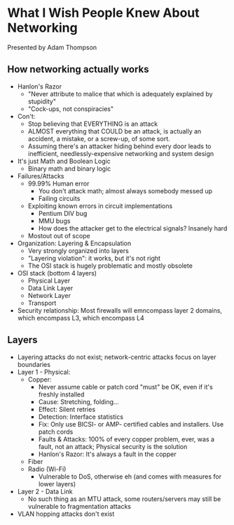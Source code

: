 # What I Wish People Knew About Networking

Presented by Adam Thompson

## How networking actually works

- Hanlon's Razor
    - "Never attribute to malice that which is adequately explained by stupidity"
    - "Cock-ups, not conspiracies"
- Con't:
    - Stop believing that EVERYTHING is an attack
    - ALMOST everything that COULD be an attack, is actually an accident, a mistake, or a screw-up, of some sort.
    - Assuming there's an attacker hiding behind every door leads to inefficient, needlessly-expensive networking and system design
- It's just Math and Boolean Logic
    - Binary math and binary logic
- Failures/Attacks
    - 99.99% Human error
        - You don't attack math; almost always somebody messed up
        - Failing circuits
    - Exploiting known errors in circuit implementations
        - Pentium DIV bug
        - MMU bugs
        - How does the attacker get to the electrical signals? Insanely hard
    - Mostout out of scope
- Organization: Layering & Encapsulation
    - Very strongly organized into layers
    - "Layering violation": it works, but it's not right
    - The OSI stack is hugely problematic and mostly obsolete
- OSI stack (bottom 4 layers)
    - Physical Layer
    - Data Link Layer
    - Network Layer
    - Transport
- Security relationship: Most firewalls will emncompass layer 2 domains, which encompass L3, which encompass L4

## Layers

- Layering attacks do not exist; network-centric attacks focus on layer boundaries
- Layer 1 - Physical:
    - Copper:
        - Never assume cable or patch cord "must" be OK, even if it's freshly installed
        - Cause: Stretching, folding...
        - Effect: Silent retries
        - Detection: Interface statistics
        - Fix: Only use BICSI- or AMP- certified cables and installers. Use patch cords
        - Faults & Attacks: 100% of every copper problem, ever, was a fault, not an attack; Physical security is the solution
        - Hanlon's Razor: It's always a fault in the copper
    - Fiber
    - Radio (Wi-Fi)
        - Vulnerable to DoS, otherwise eh (and comes with measures for lower layers)
- Layer 2 - Data Link
    - No such thing as an MTU attack, some routers/servers may still be vulnerable to fragmentation attacks
- VLAN hopping attacks don't exist
